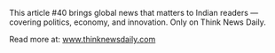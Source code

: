 This article #40 brings global news that matters to Indian readers — covering politics, economy, and innovation. Only on Think News Daily.

Read more at: www.thinknewsdaily.com